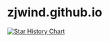 # zjwind.github.io

[![Star History Chart](https://api.star-history.com/svg?repos=zjwind/zjwind.github.io&type=Date)](https://star-history.com/#zjwind/zjwind.github.io)
